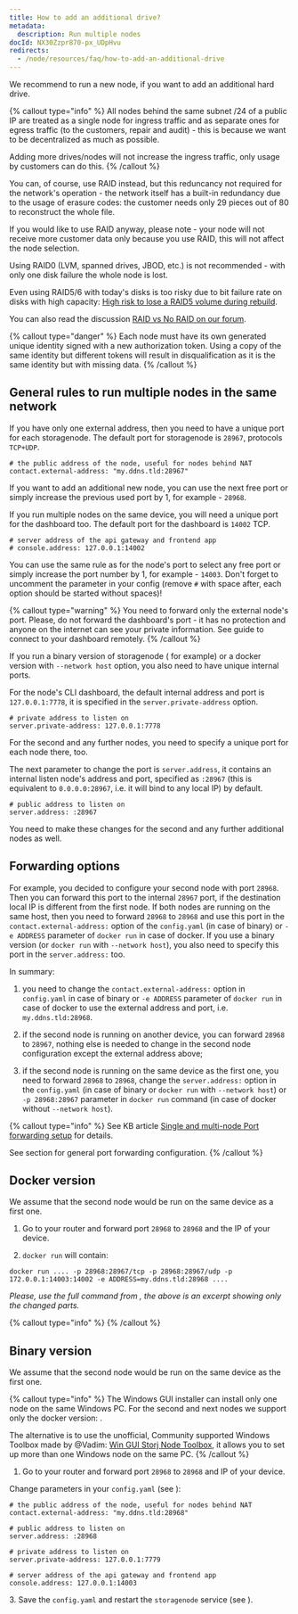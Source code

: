 ```yaml
---
title: How to add an additional drive?
metadata:
  description: Run multiple nodes
docId: NX30Zzpr870-px_UDpHvu
redirects:
  - /node/resources/faq/how-to-add-an-additional-drive
---
```


We recommend to run a new node, if you want to add an additional hard drive.

{% callout type="info"  %}
All nodes behind the same subnet /24 of a public IP are treated as a single node for ingress traffic and as separate ones for egress traffic (to the customers, repair and audit) - this is because we want to be decentralized as much as possible.

Adding more drives/nodes will not increase the ingress traffic, only usage by customers can do this.
{% /callout %}

You can, of course, use RAID instead, but this reduncancy not required for the network's operation - the network itself has a built-in redundancy due to the usage of erasure codes: the customer needs only 29 pieces out of 80 to reconstruct the whole file.

If you would like to use RAID anyway, please note - your node will not receive more customer data only because you use RAID, this will not affect the node selection.

Using RAID0 (LVM, spanned drives, JBOD, etc.) is not recommended - with only one disk failure the whole node is lost.

Even using RAID5/6 with today's disks is too risky due to bit failure rate on disks with high capacity: [High risk to lose a RAID5 volume during rebuild](https://forum.storj.io/t/hardware-configuration-and-receiving-mail-with-token/6445/4?u=alexey).

You can also read the discussion [RAID vs No RAID on our forum](https://forum.storj.io/t/raid-vs-no-raid-choice/6776).

{% callout type="danger"  %}
Each node must have its own generated unique identity signed with a new authorization token. Using a copy of the same identity but different tokens will result in disqualification as it is the same identity but with missing data.
{% /callout %}

## General rules to run multiple nodes in the same network

If you have only one external address, then you need to have a unique port for each storagenode. The default port for storagenode is `28967`, protocols `TCP+UDP`.&#x20;

```Text
# the public address of the node, useful for nodes behind NAT
contact.external-address: "my.ddns.tld:28967"
```

If you want to add an additional new node, you can use the next free port or simply increase the previous used port by 1, for example - `28968`.

If you run multiple nodes on the same device, you will need a unique port for the dashboard too. The default port for the dashboard is `14002` TCP.&#x20;

```Text
# server address of the api gateway and frontend app
# console.address: 127.0.0.1:14002
```

You can use the same rule as for the node's port to select any free port or simply increase the port number by 1, for example - `14003`. Don't forget to uncomment the parameter in your config (remove `#` with space after, each option should be started without spaces)!

{% callout type="warning"  %}
You need to forward only the external node's port. Please, do not forward the dashboard's port - it has no protection and anyone on the internet can see your private information. See [](docId:mZulkrp1H1Igv1BBTPsTC) guide to connect to your dashboard remotely.
{% /callout %}

If you run a binary version of storagenode ([](docId:5shJebpS3baWj6LDV5ANQ) for example) or a docker version with `--network host` option, you also need to have unique internal ports.

For the node's CLI dashboard, the default internal address and port is `127.0.0.1:7778`, it is specified in the `server.private-address` option.&#x20;

```Text
# private address to listen on
server.private-address: 127.0.0.1:7778
```

For the second and any further nodes, you need to specify a unique port for each node there, too.

The next parameter to change the port is `server.address`, it contains an internal listen node's address and port, specified as `:28967` (this is equivalent to `0.0.0.0:28967`, i.e. it will bind to any local IP) by default.

```Text
# public address to listen on
server.address: :28967
```

You need to make these changes for the second and any further additional nodes as well.

## Forwarding options

For example, you decided to configure your second node with port `28968`. Then you can forward this port to the internal `28967` port, if the destination local IP is different from the first node. If both nodes are running on the same host, then you need to forward `28968` to `28968` and use this port in the `contact.external-address:` option of the `config.yaml` (in case of binary) or `-e ADDRESS` parameter of `docker run` in case of docker. If you use a binary version (or `docker run` with `--network host`), you also need to specify this port in the `server.address:` too.

In summary:

1.  you need to change the `contact.external-address:` option in `config.yaml` in case of binary or `-e ADDRESS` parameter of `docker run` in case of docker to use the external address and port, i.e. `my.ddns.tld:28968`.

2.  if the second node is running on another device, you can forward `28968` to `28967`, nothing else is needed to change in the second node configuration except the external address above;

3.  if the second node is running on the same device as the first one, you need to forward `28968` to `28968`, change the `server.address:` option in the `config.yaml` (in case of binary or `docker run` with `--network host`) or `-p 28968:28967` parameter in `docker run` command (in case of docker without `--network host`).

{% callout type="info"  %}
See KB article [Single and multi-node Port forwarding setup](https://support.storj.io/hc/en-us/articles/360042343052-Single-and-multi-node-Port-forwarding-setup) for details.

See [](docId:y0jltT-HzKPmDefi532sd) section for general port forwarding configuration.
{% /callout %}

## Docker version

We assume that the second node would be run on the same device as a first one.

1.  Go to your router and forward port `28968` to `28968` and the IP of your device.

2.  `docker run` will contain:

```Text
docker run .... -p 28968:28967/tcp -p 28968:28967/udp -p 172.0.0.1:14003:14002 -e ADDRESS=my.ddns.tld:28968 ....
```

_Please, use the full command from_ [](docId:HaDkV_0aWg9OJoBe53o-J)_, the above is an excerpt showing only the changed parts._

{% callout type="info"  %}
[](docId:bMlttgapdFJxCNAULJDIv)&#x20;
{% /callout %}

## Binary version

We assume that the second node would be run on the same device as the first one.

{% callout type="info"  %}
The Windows GUI installer can install only one node on the same Windows PC. For the second and next nodes we support only the docker version: [](docId:rz3s9lC3qAQHYSl37ngBN).

The alternative is to use the unofficial, Community supported Windows Toolbox made by @Vadim: [Win GUI Storj Node Toolbox](https://forum.storj.io/t/win-gui-storj-node-toolbox/4381), it allows you to set up more than one Windows node on the same PC.
{% /callout %}

1.  Go to your router and forward port `28968` to `28968` and IP of your device.

Change parameters in your `config.yaml` (see [](docId:gDXZgLlP_rcSW8SuflgqS)):

```Text
# the public address of the node, useful for nodes behind NAT
contact.external-address: "my.ddns.tld:28968"
```

```Text
# public address to listen on
server.address: :28968
```

```Text
# private address to listen on
server.private-address: 127.0.0.1:7779
```

```Text
# server address of the api gateway and frontend app
console.address: 127.0.0.1:14003
```

3\. Save the `config.yaml` and restart the `storagenode` service (see [](docId:Zh_lD6UPciHT53wOWuAoD)).
